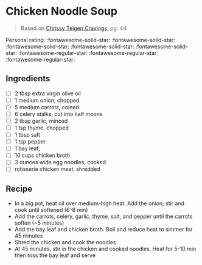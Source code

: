 # Chicken Noodle Soup

> Based on [Chrissy Teigen Cravings], pg. 44

<!-- {cts} rating=2; (User can specify rating on scale of 1-5) -->

Personal rating: :fontawesome-solid-star: :fontawesome-solid-star: :fontawesome-solid-star: :fontawesome-solid-star: :fontawesome-solid-star: :fontawesome-regular-star: :fontawesome-regular-star: :fontawesome-regular-star:

<!-- {cte} -->

<!-- {cts} name_image=None; (User can specify image name) -->

<!-- TODO: Capture image -->

<!-- {cte} -->

## Ingredients

- [ ] 2 tbsp extra virgin olive oil
- [ ] 1 medium onion, chopped
- [ ] 5 medium carrots, coined
- [ ] 6 celery stalks, cut into half moons
- [ ] 2 tbsp garlic, minced
- [ ] 1 tsp thyme, chopped
- [ ] 1 tbsp salt
- [ ] 1 tsp pepper
- [ ] 1 bay leaf,
- [ ] 10 cups chicken broth
- [ ] 3 ounces wide egg noodles, cooked
- [ ] rotisserie chicken meat, shredded

## Recipe

- In a big pot, heat oil over medium-high heat. Add the onion; stir and cook until softened (6-8 min)
- Add the carrots, celery, garlic, thyme, salt, and pepper until the carrots soften (~5 minutes)
- Add the bay leaf and chicken broth. Boil and reduce heat to simmer for 45 minutes
- Shred the chicken and cook the noodles
- At 45 minutes, stir in the chicken and cooked noodles. Heat for 5-10 min then toss the bay leaf and serve

[chrissy teigen cravings]: https://www.penguinrandomhouse.com/books/252973/cravings-by-chrissy-teigen-with-adeena-sussman/
